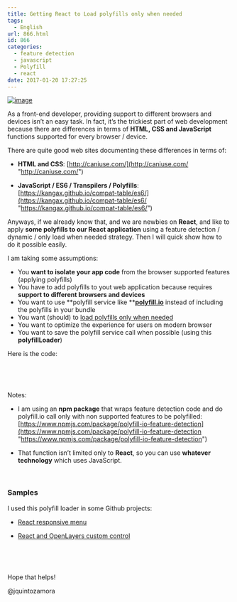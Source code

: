 ```yaml
---
title: Getting React to Load polyfills only when needed
tags:
  - English
url: 866.html
id: 866
categories:
  - feature detection
  - javascript
  - Polyfill
  - react
date: 2017-01-20 17:27:25
---
```


[![image](https://blog.josequinto.com/wp-content/uploads/2017/01/image_thumb-3.png "image")](https://blog.josequinto.com/wp-content/uploads/2017/01/image-3.png)

As a front-end developer, providing support to different browsers and devices isn’t an easy task. In fact, it’s the trickiest part of web development because there are differences in terms of **HTML, CSS and JavaScript** functions supported for every browser / device.

There are quite good web sites documenting these differences in terms of:

- **HTML and CSS**: [http://caniuse.com/](http://caniuse.com/ "http://caniuse.com/")

- **JavaScript / ES6 / Transpilers / Polyfills**: [https://kangax.github.io/compat-table/es6/](https://kangax.github.io/compat-table/es6/ "https://kangax.github.io/compat-table/es6/")

Anyways, if we already know that, and we are newbies on **React**, and like to apply **some polyfills to our React application** using a feature detection / dynamic / only load when needed strategy. Then I will quick show how to do it possible easily.

I am taking some assumptions:

*   You **want to isolate your app code** from the browser supported features (applying polyfills)  <li>You have to add polyfills to yout web application because requires **support to different browsers and devices**  <li>You want to use **polyfill service like **[**polyfill.io**](https://polyfill.io/v2/docs) instead of including the polyfills in your bundle  <li>You want (should) to [load polyfills only when needed](https://philipwalton.com/articles/loading-polyfills-only-when-needed)  <li>You want to optimize the experience for users on modern browser  <li>You want to save the polyfill service call when possible (using this **polyfillLoader**) 

Here is the code:
<script src="https://gist.github.com/jquintozamora/a894bee1d22783402ad4590b1f550609.js"></script> 

&nbsp;

&nbsp;

Notes:

- I am using an **npm package** that wraps feature detection code and do polyfill.io call only with non supported features to be polyfilled: [https://www.npmjs.com/package/polyfill-io-feature-detection](https://www.npmjs.com/package/polyfill-io-feature-detection "https://www.npmjs.com/package/polyfill-io-feature-detection")

- That function isn’t limited only to **React**, so you can use **whatever technology** which uses JavaScript.

&nbsp;

### Samples

I used this polyfill loader in some Github projects:

- [React responsive menu](https://github.com/jquintozamora/react-responsive-menu-component)

- [React and OpenLayers custom control](https://github.com/jquintozamora/react-openLayers3-sample)

&nbsp;

&nbsp;

Hope that helps!

@jquintozamora